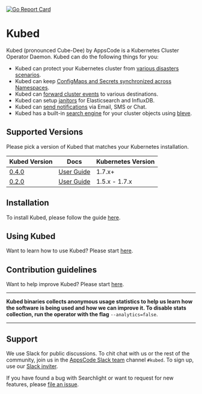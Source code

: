 [![Go Report Card](https://goreportcard.com/badge/github.com/appscode/kubed)](https://goreportcard.com/report/github.com/appscode/kubed)

# Kubed
Kubed (pronounced Cube-Dee) by AppsCode is a Kubernetes Cluster Operator Daemon. Kubed can do the following things for you:

 - Kubed can protect your Kubernetes cluster from [various disasters scenarios](https://appscode.com/products/kubed/0.4.0/guides/disaster-recovery/).
 - Kubed can keep [ConfigMaps and Secrets synchronized across Namespaces](https://appscode.com/products/kubed/0.4.0/guides/config-syncer/).
 - Kubed can [forward cluster events](https://appscode.com/products/kubed/0.4.0/guides/cluster-events/) to various destinations.
 - Kubed can setup [janitors](https://appscode.com/products/kubed/0.4.0/guides/janitors.md) for Elasticsearch and InfluxDB.
 - Kubed can [send notifications](https://appscode.com/products/kubed/0.4.0/guides/cluster-events/notifiers.md) via Email, SMS or Chat.
 - Kubed has a built-in [search engine](https://appscode.com/products/kubed/0.4.0/guides/apiserver.md) for your cluster objects using [bleve](https://github.com/blevesearch/bleve).

## Supported Versions
Please pick a version of Kubed that matches your Kubernetes installation.

| Kubed Version                                                 | Docs                                                            | Kubernetes Version |
|---------------------------------------------------------------|-----------------------------------------------------------------|--------------------|
| [0.4.0](https://github.com/appscode/kubed/releases/tag/0.4.0) | [User Guide](https://appscode.com/products/kubed/0.4.0/)        | 1.7.x+             |
| [0.2.0](https://github.com/appscode/kubed/releases/tag/0.2.0) | [User Guide](https://github.com/appscode/kubed/tree/0.2.0/docs) | 1.5.x - 1.7.x      |

## Installation
To install Kubed, please follow the guide [here](https://appscode.com/products/kubed/0.4.0/setup/install/).

## Using Kubed
Want to learn how to use Kubed? Please start [here](https://appscode.com/products/kubed/0.4.0/).

## Contribution guidelines
Want to help improve Kubed? Please start [here](https://appscode.com/products/kubed/0.4.0/welcome/contributing/).

---

**Kubed binaries collects anonymous usage statistics to help us learn how the software is being used and how we can improve it. To disable stats collection, run the operator with the flag** `--analytics=false`.

---

## Support
We use Slack for public discussions. To chit chat with us or the rest of the community, join us in the [AppsCode Slack team](https://appscode.slack.com/messages/C6HSHCKBL/details/) channel `#kubed`. To sign up, use our [Slack inviter](https://slack.appscode.com/).

If you have found a bug with Searchlight or want to request for new features, please [file an issue](https://github.com/appscode/kubed/issues/new).
